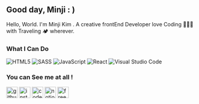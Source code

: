  ## Good day,  Minji️ : )
 

Hello, World. I'm Minji Kim . A creative frontEnd Developer love Coding 👩🏻‍💻 with Traveling 🏕  wherever.
### What I Can Do

<img alt="HTML5" src="https://img.shields.io/badge/html5%20-%23E34F26.svg?&style=for-the-badge&logo=html5&logoColor=white"/>  <img alt="SASS" src="https://img.shields.io/badge/SASS%20-hotpink.svg?&style=for-the-badge&logo=SASS&logoColor=white"/>  <img alt="JavaScript" src="https://img.shields.io/badge/javascript%20-%23323330.svg?&style=for-the-badge&logo=javascript&logoColor=%23F7DF1E"/> <img alt="React" src="https://img.shields.io/badge/react%20-%2320232a.svg?&style=for-the-badge&logo=react&logoColor=%2361DAFB"/>  <img alt="Visual Studio Code" src="https://img.shields.io/badge/Visual%20Studio%20Code-0078d7.svg?&style=for-the-badge&logo=visual-studio-code&logoColor=white"/>

### You can See me at all !

[<img src='https://cdn.iconscout.com/icon/free/png-256/github-3771737-3149571.png' alt='github' height='30' >](https://github.com/mandy0529)    [<img src='https://upload.wikimedia.org/wikipedia/commons/e/e7/Instagram_logo_2016.svg' alt='instagram' height='30'>](https://www.instagram.com/mi_nzi/)   [<img src='https://cdn.iconscout.com/icon/free/png-256/free-codecamp-3550667-2970272.png' alt='codepen' height='30' >](https://codepen.io/mandy0529)  [<img src='https://upload.wikimedia.org/wikipedia/commons/4/45/Notion_app_logo.png' alt='notion' height='30'>](https://splashy-chicken-6f1.notion.site/aa63baf113f24e46a2cefa4f297a9590) [<img src='https://seeklogo.com/images/C/codepen-logo-1B85489666-seeklogo.com.png' alt='freecodecamp' height='30'>](https://www.freecodecamp.org/mi_nzi)   

